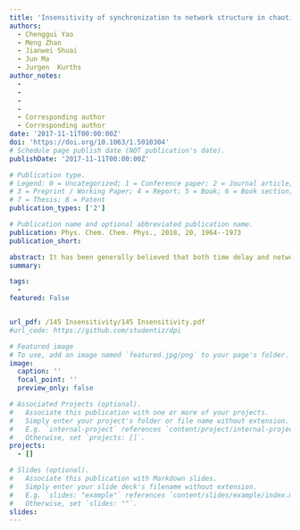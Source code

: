 ```yaml
---
title: 'Insensitivity of synchronization to network structure in chaotic pendulum systems with time-delay coupling'
authors:
  - Chenggui Yao
  - Meng Zhan
  - Jianwei Shuai
  - Jun Ma
  - Jurgen  Kurths
author_notes: 
  - 
  -  
  - 
  - 
  - Corresponding author
  - Corresponding author
date: '2017-11-11T00:00:00Z'
doi: 'https://doi.org/10.1063/1.5010304'
# Schedule page publish date (NOT publication's date).
publishDate: '2017-11-11T00:00:00Z'

# Publication type.
# Legend: 0 = Uncategorized; 1 = Conference paper; 2 = Journal article;
# 3 = Preprint / Working Paper; 4 = Report; 5 = Book; 6 = Book section;
# 7 = Thesis; 8 = Patent
publication_types: ['2']

# Publication name and optional abbreviated publication name.
publication: Phys. Chem. Chem. Phys., 2018, 20, 1964--1973
publication_short: 

abstract: It has been generally believed that both time delay and network structure could play a crucial role in determining collective dynamical behaviors in complex systems. In this work, we study the influence of coupling strength, time delay, and network topology on synchronization behavior in delay-coupled networks of chaotic pendulums. Interestingly,we find that the threshold value of the coupling strength for complete synchronization in such networks strongly depends on the time delay in the coupling, but appears to be insensitive to the network structure. This lack of sensitivity was numerically tested in several typical regular networks, such as different locally and globally coupled ones as well as in several complex networks, such as small-world and scale-free networks. Furthermore, we find that the emergence of a synchronous periodic state induced by time delay is of key importance for the complete synchronization.
summary: 

tags:
  - 
featured: False


url_pdf: /145 Insensitivity/145 Insensitivity.pdf
#url_code: https://github.com/studentiz/dpi

# Featured image
# To use, add an image named `featured.jpg/png` to your page's folder.
image:
  caption: ''
  focal_point: ''
  preview_only: false

# Associated Projects (optional).
#   Associate this publication with one or more of your projects.
#   Simply enter your project's folder or file name without extension.
#   E.g. `internal-project` references `content/project/internal-project/index.md`.
#   Otherwise, set `projects: []`.
projects:
  - []

# Slides (optional).
#   Associate this publication with Markdown slides.
#   Simply enter your slide deck's filename without extension.
#   E.g. `slides: "example"` references `content/slides/example/index.md`.
#   Otherwise, set `slides: ""`.
slides:
---
```



